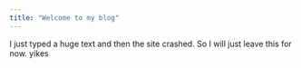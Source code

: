 ```yaml
---
title: "Welcome to my blog"
---
```


I just typed a huge text and then the site crashed. So I will just leave this for now. yikes
